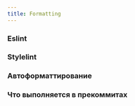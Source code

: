 ```yaml
---
title: Formatting
---
```


### Eslint
### Stylelint

### Автоформаттирование
### Что выполняется в прекоммитах


